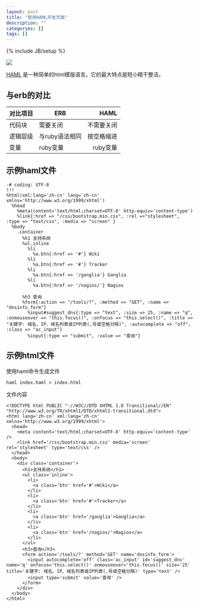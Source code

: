 ```yaml
---
layout: post
title: "使用HAML开发页面"
description: ""
categories: []
tags: []
---
```

{% include JB/setup %}

![](http://haml.info/images/img-hero-boat.png)

[HAML](http://haml.info) 是一种简单的html模版语言。它的最大特点是短小精干整洁。

## 与erb的对比



**对比项目**|**ERB**|**HAML**
------------|---------|----------:
代码块      |需要关闭 |不需要关闭
逻辑层级    |与ruby语法相同|按空格缩进
变量        |ruby变量 |ruby变量



## 示例haml文件

    -# coding: UTF-8
    !!!
    %html(xml:lang='zh-cn' lang='zh-cn' xmlns='http://www.w3.org/1999/xhtml')
      %head
        %meta(content='text/html;charset=UTF-8' http-equiv='content-type')
        %link{:href => "/css/bootstrap.min.css", :rel =>"stylesheet", :type => "text/css", :media => "screen" }
      %body
        .container
          %h1 支持系统
          %ul.inline
            %li
              %a.btn{:href => '#'} Wiki
            %li
              %a.btn{:href => '#'} Tracker
            %li
              %a.btn{:href => '/ganglia'} Ganglia
            %li
              %a.btn{:href => '/nagios/'} Nagios
    
          %h3 查询
          %form{:action => "/tools/?", :method => "GET", :name => "dnsinfo_form"}
            %input#suggest_dns{:type => "text", :size => 25, :name => "q", :onmouseover => "this.focus()", :onfocus => "this.select()", :title => "关键字: 域名、IP、域名列表或IP列表(,号或空格分隔)", :autocomplete => "off", :class => "ac_input"}
            %input{:type => "submit", :value => "查询"}

## 示例html文件

使用haml命令生成文件

    haml index.haml > index.html

文件内容

    <!DOCTYPE html PUBLIC "-//W3C//DTD XHTML 1.0 Transitional//EN" "http://www.w3.org/TR/xhtml1/DTD/xhtml1-transitional.dtd">
    <html lang='zh-cn' xml:lang='zh-cn' xmlns='http://www.w3.org/1999/xhtml'>
      <head>
        <meta content='text/html;charset=UTF-8' http-equiv='content-type' />
        <link href='/css/bootstrap.min.css' media='screen' rel='stylesheet' type='text/css' />
      </head>
      <body>
        <div class='container'>
          <h1>支持系统</h1>
          <ul class='inline'>
            <li>
              <a class='btn' href='#'>Wiki</a>
            </li>
            <li>
              <a class='btn' href='#'>Tracker</a>
            </li>
            <li>
              <a class='btn' href='/ganglia'>Ganglia</a>
            </li>
            <li>
              <a class='btn' href='/nagios/'>Nagios</a>
            </li>
          </ul>
          <h3>查询</h3>
          <form action='/tools/?' method='GET' name='dnsinfo_form'>
            <input autocomplete='off' class='ac_input' id='suggest_dns' name='q' onfocus='this.select()' onmouseover='this.focus()' size='25' title='关键字: 域名、IP、域名列表或IP列表(,号或空格分隔)' type='text' />
            <input type='submit' value='查询' />
          </form>
        </div>
      </body>
    </html>
